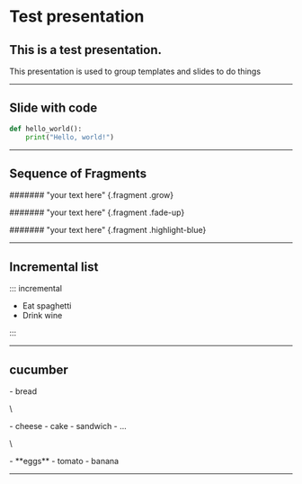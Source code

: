 # Test presentation
## This is a test presentation.

This presentation is used to group templates and slides to
do things

---

## Slide with code

```python
def hello_world():
    print("Hello, world!")
```

---

## Sequence of Fragments

####### "your text here" {.fragment .grow}

####### "your text here" {.fragment .fade-up}

####### "your text here" {.fragment .highlight-blue}

---

## Incremental list

::: incremental

- Eat spaghetti
- Drink wine

:::

---

## cucumber

<div class="fragment" data-fragment-index="2">
- bread
</div>

\

<div class="fragment" data-fragment-index="1">
- cheese
     - cake
     - sandwich
     - ...
</div>

\

<div class="fragment" data-fragment-index="3">
- **eggs**
    - tomato
    - banana
</div>

---